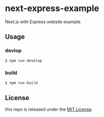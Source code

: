 # next-express-example

Next.js with Express website example.

## Usage

### devlop

```bash
$ npm run develop
```

### build

```bash
$ npm run build
```

## License

this repo is released under the [MIT License][licensed-url].

[licensed-image]: https://img.shields.io/badge/license-MIT-blue.svg
[licensed-url]: https://github.com/kenote/next-express-example/blob/master/LICENSE
